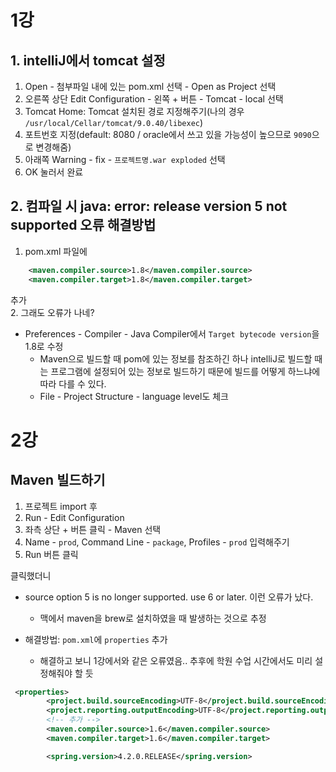 # 1강
## 1. intelliJ에서 tomcat 설정
1. Open - 첨부파일 내에 있는 pom.xml 선택 - Open as Project 선택
2. 오른쪽 상단 Edit Configuration -  왼쪽 + 버튼  - Tomcat - local 선택
3. Tomcat Home: Tomcat 설치된 경로 지정해주기(나의 경우 `/usr/local/Cellar/tomcat/9.0.40/libexec`)
4. 포트번호 지정(default: 8080 / oracle에서 쓰고 있을 가능성이 높으므로 `9090`으로 변경해줌)
5. 아래쪽 Warning - fix - `프로젝트명.war exploded` 선택
6. OK 눌러서 완료

## 2. 컴파일 시 java: error: release version 5 not supported 오류 해결방법
1. pom.xml 파일에
```xml
    <maven.compiler.source>1.8</maven.compiler.source>
    <maven.compiler.target>1.8</maven.compiler.target>
```
추가<br/>
2. 그래도 오류가 나네?
- Preferences - Compiler - Java Compiler에서 `Target bytecode version`을 1.8로 수정
  - Maven으로 빌드할 때 pom에 있는 정보를 참조하긴 하나 intelliJ로 빌드할 때는 프로그램에 설정되어 있는 정보로 빌드하기 때문에 빌드를 어떻게 하느냐에 따라 다를 수 있다.
  - File - Project Structure - language level도 체크

# 2강
## Maven 빌드하기
1. 프로젝트 import 후
2. Run - Edit Configuration
3. 좌측 상단 + 버튼 클릭 - Maven 선택
4. Name - `prod`, Command Line - `package`, Profiles - `prod` 입력해주기
5. Run 버튼 클릭<br/>
   
클릭했더니
- source option 5 is no longer supported. use 6 or later. 이런 오류가 났다.
  - 맥에서 maven을 brew로 설치하였을 때 발생하는 것으로 추정

- 해결방법: `pom.xml`에 `properties` 추가
  - 해결하고 보니 1강에서와 같은 오류였음.. 추후에 학원 수업 시간에서도 미리 설정해줘야 할 듯

```xml
 <properties>
        <project.build.sourceEncoding>UTF-8</project.build.sourceEncoding>
        <project.reporting.outputEncoding>UTF-8</project.reporting.outputEncoding>
        <!-- 추가 -->
        <maven.compiler.source>1.6</maven.compiler.source>
        <maven.compiler.target>1.6</maven.compiler.target>

        <spring.version>4.2.0.RELEASE</spring.version>
```